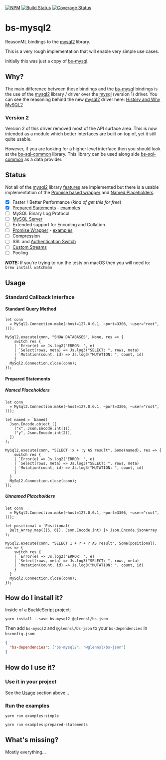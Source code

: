 [![NPM](https://nodei.co/npm/bs-mysql2.png)](https://nodei.co/npm/bs-mysql2/)
[![Build Status](https://travis-ci.org/scull7/bs-mysql2.svg?branch=master)](https://travis-ci.org/scull7/bs-mysql2)
[![Coverage Status](https://coveralls.io/repos/github/scull7/bs-mysql2/badge.svg)](https://coveralls.io/github/scull7/bs-mysql2)

# bs-mysql2

ReasonML bindings to the [mysql2] library.

This is a very rough implementation that will enable very simple use cases.

Initially this was just a copy of [bs-mysql].

## Why?

The main difference between these bindings and the [bs-mysql] bindings is the
use of the [mysql2] library / driver over the [mysql] (version 1) driver. You
can see the reasoning behind the new [mysql2] driver here:
[History and Why MySQL2][mysql2-features]

### Version 2

Version 2 of this driver removed most of the API surface area.  This is now
intended as a module which better interfaces are built on top of, yet it still
quite usable.

However, if you are looking for a higher level interface then you should look
at the [bs-sql-common] library. This library can be used along side
[bs-sql-common] as a data provider.

## Status

Not all of the [mysql2] library [features][mysql2-features] are implemented but
there is a usable implementation of the [Promise based wrapper](#promise-interface)
and [Named Placeholders](#named-placeholders).

 - [x] Faster / Better Performance (_kind of get this for free_)
 - [x] [Prepared Statements][mysql2-prepared-statements] - [examples](#prepared-statements)
 - [ ] MySQL Binary Log Protocol
 - [ ] [MySQL Server][mysql2-server]
 - [ ] Extended support for Encoding and Collation
 - [ ] [Promise Wrapper][mysql2-promise] - [examples](#promise-interface)
 - [ ] Compression
 - [ ] SSL and [Authentication Switch][mysql2-auth-switch]
 - [ ] [Custom Streams][mysql2-custom-streams]
 - [ ] Pooling

 ***NOTE:*** If you're trying to run the tests on macOS then you will need to:
 ` brew install watchman`

## Usage

### Standard Callback Interface

#### Standard Query Method
```reason
let conn
  = MySql2.Connection.make(~host=127.0.0.1, ~port=3306, ~user="root", ());

MySql2.execute(conn, "SHOW DATABASES", None, res => {
    switch res {
    | `Error(e) => Js.log2("ERROR: ", e)
    | `Select(rows, meta) => Js.log3("SELECT: ", rows, meta)
    | `Mutation(count, id) => Js.log3("MUTATION: ", count, id)
    }
  MySql2.Connection.close(conn);
});

```

#### Prepared Statements

##### Named Placeholders
```reason
let conn
  = MySql2.Connection.make(~host=127.0.0.1, ~port=3306, ~user="root", ());

let named = `Named(
  Json.Encode.object_([
    ("x", Json.Encode.int(1)),
    ("y", Json.Encode.int(2)),
  ])
);

MySql2.execute(conn, "SELECT :x + :y AS result", Some(named), res => {
    switch res {
    | `Error(e) => Js.log2("ERROR: ", e)
    | `Select(rows, meta) => Js.log3("SELECT: ", rows, meta)
    | `Mutation(count, id) => Js.log3("MUTATION: ", count, id)
    }
  }
  MySql2.Connection.close(conn);
});
```

##### Unnamed Placeholders
```reason
let conn
  = MySql2.Connection.make(~host=127.0.0.1, ~port=3306, ~user="root", ());

let positional = `Positional(
  Belt_Array.map([|5, 6|], Json.Encode.int) |> Json.Encode.jsonArray
);

MySql2.execute(conn, "SELECT 1 + ? + ? AS result", Some(positional), res => {
    switch res {
    | `Error(e) => Js.log2("ERROR: ", e)
    | `Select(rows, meta) => Js.log3("SELECT: ", rows, meta)
    | `Mutation(count, id) => Js.log3("MUTATION: ", count, id)
    }
  }
  MySql2.Connection.close(conn);
});
```

## How do I install it?

Inside of a BuckleScript project:

```shell
yarn install --save bs-mysql2 @glennsl/bs-json
```

Then add `bs-mysql2` and `@glennsl/bs-json` to your `bs-dependencies` in `bsconfig.json`:

```json
{
  "bs-dependencies": ["bs-mysql2", "@glennsl/bs-json"]
}
```

## How do I use it?

### Use it in your project

See the [Usage](#usage) section above...

### Run the examples

```shell
yarn run examples:simple
```

```shell
yarn run examples:prepared-statements
```

## What's missing?

Mostly everything...

[bs-mysql]: https://github.com/davidgomes/bs-mysql
[bs-sql-common]: https://github.com/scull7/bs-sql-common
[mysql]: https://www.npmjs.com/package/mysql
[mysql2]: https://www.npmjs.com/package/mysql2
[mysql2-features]: https://github.com/sidorares/node-mysql2#history-and-why-mysql2
[mysql2-prepared-statements]: https://github.com/sidorares/node-mysql2/tree/master/documentation/Prepared-Statements.md
[mysql2-server]: https://github.com/sidorares/node-mysql2/tree/master/documentation/MySQL-Server.md
[mysql2-promise]: https://github.com/sidorares/node-mysql2/tree/master/documentation/Promise-Wrapper.md
[mysql2-auth-switch]: https://github.com/sidorares/node-mysql2/tree/master/documentation/Authentication-Switch.md
[mysql2-custom-streams]: https://github.com/sidorares/node-mysql2/tree/master/documentation/Extras.md
